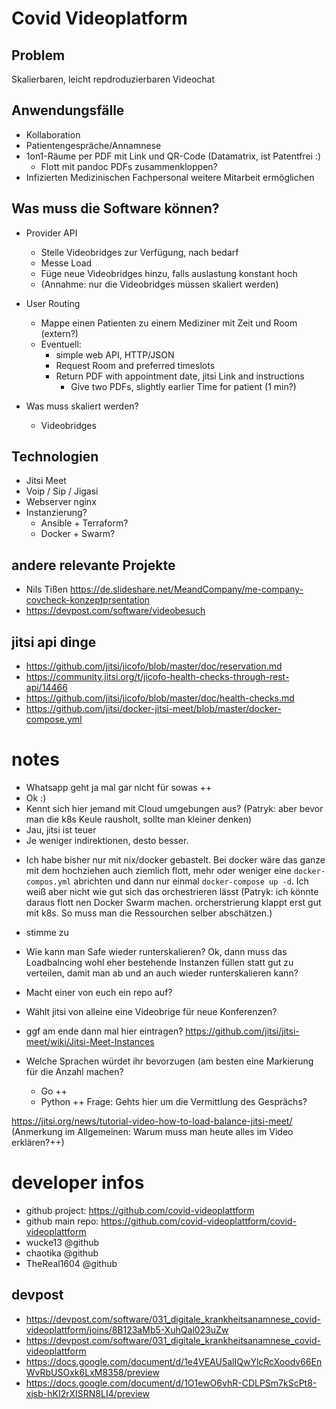 # Covid Videoplatform

## Problem

Skalierbaren, leicht repdroduzierbaren Videochat

## Anwendungsfälle

+ Kollaboration
+ Patientengespräche/Annamnese
+ 1on1-Räume per PDF mit Link und QR-Code (Datamatrix, ist Patentfrei :)
    + Flott mit pandoc PDFs zusammenkloppen? 
+ Infizierten Medizinischen Fachpersonal weitere Mitarbeit ermöglichen

## Was muss die Software können?

+ Provider API
    + Stelle Videobridges zur Verfügung, nach bedarf
    + Messe Load
    + Füge neue Videobridges hinzu, falls auslastung konstant hoch
    + (Annahme: nur die Videobridges müssen skaliert werden)
+ User Routing
    + Mappe einen Patienten zu einem Mediziner mit Zeit und Room (extern?)
    + Eventuell:
        + simple web API, HTTP/JSON
        + Request Room and preferred timeslots
        + Return PDF with appointment date, jitsi Link and instructions
            + Give two PDFs, slightly earlier Time for patient (1 min?)

+ Was muss skaliert werden?
    + Videobridges

## Technologien

+ Jitsi Meet
+ Voip / Sip / Jigasi
+ Webserver nginx
+ Instanzierung?
    + Ansible + Terraform?
    + Docker + Swarm?

## andere relevante Projekte

+ Nils Tißen https://de.slideshare.net/MeandCompany/me-company-covcheck-konzeptprsentation
+ https://devpost.com/software/videobesuch


## jitsi api dinge

+ https://github.com/jitsi/jicofo/blob/master/doc/reservation.md
+ https://community.jitsi.org/t/jicofo-health-checks-through-rest-api/14466
+ https://github.com/jitsi/jicofo/blob/master/doc/health-checks.md
+ https://github.com/jitsi/docker-jitsi-meet/blob/master/docker-compose.yml

# notes

+ Whatsapp geht ja mal gar nicht für sowas ++
+ Ok :)
+ Kennt sich hier jemand mit Cloud umgebungen aus? (Patryk: aber bevor man die k8s Keule rausholt, sollte man kleiner denken)
+ Jau, jitsi ist teuer
+ Je weniger indirektionen, desto besser.
* Ich habe bisher nur mit nix/docker gebastelt. Bei docker wäre das ganze mit dem hochziehen auch ziemlich flott, mehr oder weniger eine `docker-compos.yml` abrichten und dann nur einmal `docker-compose up -d`. Ich weiß aber nicht wie gut sich das orchestrieren lässt (Patryk: ich könnte daraus flott nen Docker Swarm machen. orcherstrierung klappt erst gut mit k8s. So muss man die Ressourchen selber abschätzen.)
+ stimme zu
+ Wie kann man Safe wieder runterskalieren? Ok, dann muss das Loadbalncing wohl eher bestehende Instanzen füllen statt gut zu verteilen, damit man ab und an auch wieder runterskalieren kann?
+ Macht einer von euch ein repo auf? 
+ Wählt jitsi von alleine eine Videobrige für neue Konferenzen?
+ ggf am ende dann mal hier eintragen? https://github.com/jitsi/jitsi-meet/wiki/Jitsi-Meet-Instances

+ Welche Sprachen würdet ihr bevorzugen (am besten eine Markierung für die Anzahl machen?
    + Go ++
    + Python ++
  Frage: Gehts hier um die Vermittlung des Gesprächs?

https://jitsi.org/news/tutorial-video-how-to-load-balance-jitsi-meet/ (Anmerkung im Allgemeinen: Warum muss man heute alles im Video erklären?++)

# developer infos

+ github project: https://github.com/covid-videoplattform
+ github main repo: https://github.com/covid-videoplattform/covid-videoplattform
+ wucke13 @github
+ chaotika @github
+ TheReal1604 @github

## devpost

+ https://devpost.com/software/031_digitale_krankheitsanamnese_covid-videoplattform/joins/8B123aMb5-XuhQal023uZw
+ https://devpost.com/software/031_digitale_krankheitsanamnese_covid-videoplattform
+ https://docs.google.com/document/d/1e4VEAU5alIQwYlcRcXoodv66EnWvRbUSOxk6LxM8358/preview
+ https://docs.google.com/document/d/1O1ewO6vhR-CDLPSm7kScPt8-xjsb-hKI2rXISRN8LI4/preview
